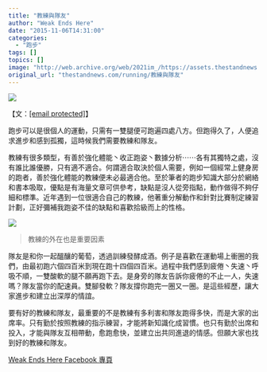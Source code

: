 ```yaml
---
title: "教練與隊友"
author: "Weak Ends Here"
date: "2015-11-06T14:31:00"
categories:
  - "跑步"
tags: []
topics: []
image: "http://web.archive.org/web/2021im_/https://assets.thestandnews.com/media/photos/Photo_2_E69599E7B7B4E88887E99A8AE58F8B_E7ACAC18E7AF87_20151106_4JNYt.jpg"
original_url: "thestandnews.com/running/教練與隊友"
---
```

![](http://web.archive.org/web/2021im_/https://assets.thestandnews.com/media/photos/Photo_2_E69599E7B7B4E88887E99A8AE58F8B_E7ACAC18E7AF87_20151106_4JNYt.jpg)

【文：[\[email protected\]](/web/20210710222552/https://www.thestandnews.com/cdn-cgi/l/email-protection)】

跑步可以是很個人的運動，只需有一雙腿便可跑遍四處八方。但跑得久了，人便追求進步和感到孤獨，這時候我們需要教練和隊友。

教練有很多類型，有善於強化體能丶收正跑姿丶數據分析⋯⋯各有其獨特之處，沒有誰比誰優勝，只有適不適合。何謂適合取決於個人需要，例如一個經常上健身房的跑者，善於強化體能的教練便未必最適合他。至於筆者的跑步知識大部分於網絡和書本吸取，優點是有海量文章可供參考，缺點是沒人從旁指點，動作做得不夠仔細和標準。近年遇到一位很適合自己的教練，他著重分解動作和針對比賽制定練習計劃，正好彌補我跑姿不佳的缺點和喜歡拾級而上的性格。

![](http://web.archive.org/web/2021im_/https://assets.thestandnews.com/media/photos/Photo_1_E69599E7B7B4E88887E99A8AE58F8B_E7ACAC18E7AF87_20151106_DCr8k.jpg)
> 教練的外在也是重要因素

隊友是和你一起醞釀的葡萄，透過訓練發酵成酒。例子是喜歡在運動場上衝圈的我們，由最初跑六個四百米到現在跑十四個四百米。過程中我們感到疲倦丶失速丶呼吸不順，一雙酸軟的腿不願再跑下去。是身旁的隊友告訴你疲倦的不止一人，失速嗎？隊友當你的配速員。雙腳發軟？隊友撐你跑完一圈又一圈。是這些經歷，讓大家進步和建立出深厚的情誼。

要有好的教練和隊友，最重要的不是教練有多利害和隊友跑得多快，而是大家的出席率。只有勤於按照教練的指示練習，才能將新知識化成習慣。也只有勤於出席和投入，才能與隊友互相帶動，愈跑愈快，並建立出共同進退的情感。但願大家也找到好的教練和隊友。

[Weak Ends Here Facebook 專頁](http://web.archive.org/web/20210710222552/https://www.facebook.com/pages/Weak-Ends-Here/753770388079839)